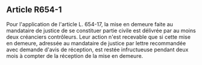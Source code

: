 Article R654-1
----
Pour l'application de l'article L. 654-17, la mise en demeure faite au
mandataire de justice de se constituer partie civile est délivrée par au moins
deux créanciers contrôleurs. Leur action n'est recevable que si cette mise en
demeure, adressée au mandataire de justice par lettre recommandée avec demande
d'avis de réception, est restée infructueuse pendant deux mois à compter de la
réception de la mise en demeure.
